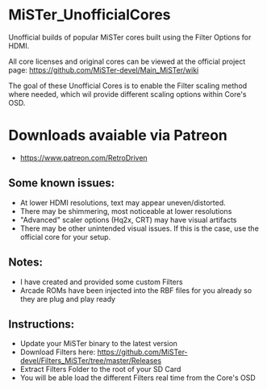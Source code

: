 # MiSTer_UnofficialCores
Unofficial builds of popular MiSTer cores built using the Filter Options for HDMI.

All core licenses and original cores can be viewed at the official project page: https://github.com/MiSTer-devel/Main_MiSTer/wiki

The goal of these Unofficial Cores is to enable the Filter scaling method where needed, which wil provide different scaling options within Core's OSD.

# Downloads avaiable via Patreon
* https://www.patreon.com/RetroDriven

## Some known issues: ##
* At lower HDMI resolutions, text may appear uneven/distorted.
* There may be shimmering, most noticeable at lower resolutions
* "Advanced" scaler options (Hq2x, CRT) may have visual artifacts
* There may be other unintended visual issues. If this is the case, use the official core for your setup.

## Notes: ##
* I have created and provided some custom Filters
* Arcade ROMs have been injected into the RBF files for you already so they are plug and play ready

## Instructions: ##
* Update your MiSTer binary to the latest version
* Download Filters here: https://github.com/MiSTer-devel/Filters_MiSTer/tree/master/Releases
* Extract Filters Folder to the root of your SD Card
* You will be able load the different Filters real time from the Core's OSD

